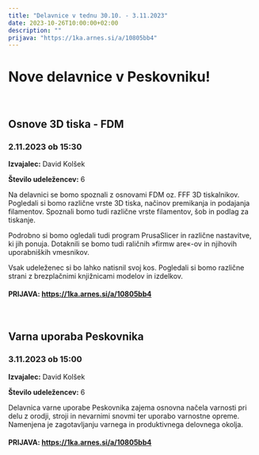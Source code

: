 ```yaml
---
title: "Delavnice v tednu 30.10. - 3.11.2023"
date: 2023-10-26T10:00:00+02:00
description: ""
prijava: "https://1ka.arnes.si/a/10805bb4"
---
```

# Nove delavnice v Peskovniku!

&nbsp;
&nbsp;

## Osnove 3D tiska - FDM
### 2.11.2023 ob 15:30


**Izvajalec:** David Kolšek

**Število udeležencev:** 6

Na delavnici se bomo spoznali z osnovami FDM oz. FFF 3D tiskalnikov. Pogledali si bomo različne vrste 3D tiska, načinov premikanja in podajanja filamentov. Spoznali bomo tudi različne vrste filamentov, šob in podlag za tiskanje.

Podrobno si bomo ogledali tudi program PrusaSlicer in različne nastavitve, ki jih ponuja. 
Dotaknili se bomo tudi raličnih »firmw	are«-ov in njihovih uporabniških vmesnikov. 

Vsak udeleženec si bo lahko natisnil svoj kos. 
Pogledali si bomo različne strani z brezplačnimi knjižnicami modelov in izdelkov.
####  PRIJAVA: https://1ka.arnes.si/a/10805bb4
&nbsp;
&nbsp;
## Varna uporaba Peskovnika
### 3.11.2023 ob 15:00


**Izvajalec:** David Kolšek

**Število udeležencev:** 6


Delavnica varne uporabe Peskovnika zajema osnovna načela varnosti pri delu z orodji, stroji in nevarnimi snovmi ter uporabo varnostne opreme. Namenjena je zagotavljanju varnega in produktivnega delovnega okolja.
####  PRIJAVA: https://1ka.arnes.si/a/10805bb4